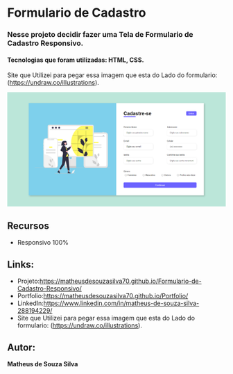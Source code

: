 # Formulario de Cadastro


### Nesse projeto decidir fazer uma Tela de Formulario de Cadastro Responsivo.

#### Tecnologias que foram utilizadas: HTML, CSS.

Site que Utilizei para pegar essa imagem que esta do Lado do formulario: (https://undraw.co/illustrations).

![README.md](https://github.com/MatheusdeSouzaSilva70/Formulario-de-Cadastro-Responsivo/blob/main/Projet/Formulario%20de%20cadastro.png)


## Recursos
- Responsivo 100%

## Links:
- Projeto:https://matheusdesouzasilva70.github.io/Formulario-de-Cadastro-Responsivo/
- Portfolio:https://matheusdesouzasilva70.github.io/Portfolio/
- LinkedIn:https://www.linkedin.com/in/matheus-de-souza-silva-288194229/
- Site que Utilizei para pegar essa imagem que esta do Lado do formulario: (https://undraw.co/illustrations).
## Autor:
**Matheus de Souza Silva**
